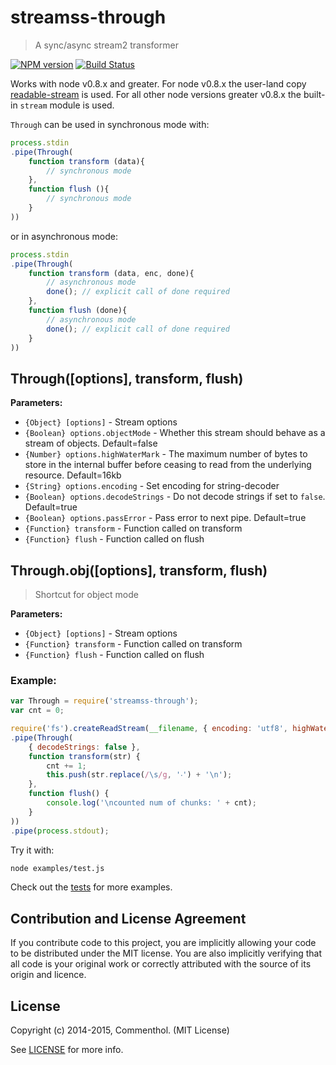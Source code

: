 # streamss-through

> A sync/async stream2 transformer

[![NPM version](https://badge.fury.io/js/streamss-through.svg)](https://www.npmjs.com/package/streamss-through/)
[![Build Status](https://secure.travis-ci.org/commenthol/streamss-through.svg?branch=master)](https://travis-ci.org/commenthol/streamss-through)

Works with node v0.8.x and greater.
For node v0.8.x the user-land copy [readable-stream][] is used.
For all other node versions greater v0.8.x the built-in `stream` module is used.

`Through` can be used in synchronous mode with:

```javascript
process.stdin
.pipe(Through(
	function transform (data){
		// synchronous mode
	},
	function flush (){
		// synchronous mode
	}
))
```

or in asynchronous mode:

```javascript
process.stdin
.pipe(Through(
	function transform (data, enc, done){
		// asynchronous mode
		done(); // explicit call of done required
	},
	function flush (done){
		// asynchronous mode
		done(); // explicit call of done required
	}
))
```

## Through([options], transform, flush)

**Parameters:**

- `{Object} [options]` - Stream options
- `{Boolean} options.objectMode` - Whether this stream should behave as a stream of objects. Default=false
- `{Number} options.highWaterMark` - The maximum number of bytes to store in the internal buffer before ceasing to read from the underlying resource. Default=16kb
- `{String} options.encoding` - Set encoding for string-decoder
- `{Boolean} options.decodeStrings` - Do not decode strings if set to `false`. Default=true
- `{Boolean} options.passError` - Pass error to next pipe. Default=true
- `{Function} transform` - Function called on transform
- `{Function} flush` - Function called on flush

## Through.obj([options], transform, flush)

> Shortcut for object mode

**Parameters:**

- `{Object} [options]` - Stream options
- `{Function} transform` - Function called on transform
- `{Function} flush` - Function called on flush


### Example:

```javascript
var Through = require('streamss-through');
var cnt = 0;

require('fs').createReadStream(__filename, { encoding: 'utf8', highWaterMark: 30 })
.pipe(Through(
	{ decodeStrings: false },
	function transform(str) {
		cnt += 1;
		this.push(str.replace(/\s/g, '‧') + '\n');
	},
	function flush() {
		console.log('\ncounted num of chunks: ' + cnt);
	}
))
.pipe(process.stdout);
```

Try it with:

```bash
node examples/test.js
```

Check out the [tests](./test/index.mocha.js) for more examples.

## Contribution and License Agreement

If you contribute code to this project, you are implicitly allowing your
code to be distributed under the MIT license. You are also implicitly
verifying that all code is your original work or correctly attributed
with the source of its origin and licence.

## License

Copyright (c) 2014-2015, Commenthol. (MIT License)

See [LICENSE][] for more info.

[LICENSE]: ./LICENSE
[readable-stream]: https://github.com/isaacs/readable-stream
